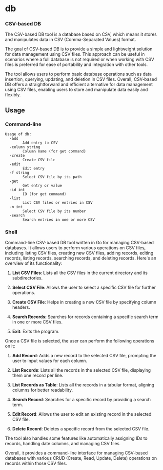 # db
### CSV-based DB
The CSV-based DB tool is a database based on CSV, which means it stores and manipulates data in CSV (Comma-Separated Values) format.

The goal of CSV-based DB is to provide a simple and lightweight solution for data management using CSV files. This approach can be useful in scenarios where a full database is not required or when working with CSV files is preferred for ease of portability and integration with other tools.

The tool allows users to perform basic database operations such as data insertion, querying, updating, and deletion in CSV files.
Overall, CSV-based DB offers a straightforward and efficient alternative for data management using CSV files, enabling users to store and manipulate data easily and flexibly.

## Usage

### Command-line
```
Usage of db:
  -add
        Add entry to CSV
  -column string
        Column name (for get command)
  -create
        Create CSV file
  -edit
        Edit entry
  -f string
        Select CSV file by its path
  -get
        Get entry or value
  -id int
        ID (for get command)
  -list
        List CSV files or entries in CSV
  -n int
        Select CSV file by its number
  -search
        Search entries in one or more CSV
```

### Shell
Command-line CSV-based DB tool written in Go for managing CSV-based databases. It allows users to perform various operations on CSV files, including listing CSV files, creating new CSV files, adding records, editing records, listing records, searching records, and deleting records. Here's an overview of its functionality:

  1.  **List CSV Files**: Lists all the CSV files in the current directory and its subdirectories.

  2.  **Select CSV File**: Allows the user to select a specific CSV file for further operations.

  3.  **Create CSV File**: Helps in creating a new CSV file by specifying column headers.

  4.  **Search Records**: Searches for records containing a specific search term in one or more CSV files.

  5.  **Exit**: Exits the program.

Once a CSV file is selected, the user can perform the following operations on it:

  1.  **Add Record**: Adds a new record to the selected CSV file, prompting the user to input values for each column.

  2.  **List Records**: Lists all the records in the selected CSV file, displaying them one record per line.

  3.  **List Records as Table**: Lists all the records in a tabular format, aligning columns for better readability.

  4.  **Search Record**: Searches for a specific record by providing a search term.

  5.  **Edit Record**: Allows the user to edit an existing record in the selected CSV file.

  6.  **Delete Record**: Deletes a specific record from the selected CSV file.

The tool also handles some features like automatically assigning IDs to records, handling date columns, and managing CSV files.

Overall, it provides a command-line interface for managing CSV-based databases with various CRUD (Create, Read, Update, Delete) operations on records within those CSV files.
